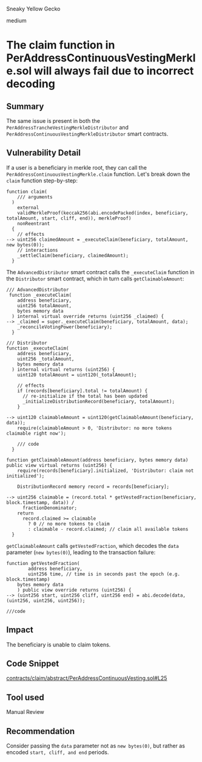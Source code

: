 Sneaky Yellow Gecko

medium

# The claim function in PerAddressContinuousVestingMerkle.sol will always fail due to incorrect decoding

## Summary
The same issue is present in both the `PerAddressTrancheVestingMerkleDistributor` and `PerAddressContinuousVestingMerkleDistributor` smart contracts.

## Vulnerability Detail
If a user is a beneficiary in merkle root, they can call the `PerAddressContinuousVestingMerkle.claim` function. Let's break down the `claim` function step-by-step:
```solidity
function claim(
    /// arguments
  )
    external
    validMerkleProof(keccak256(abi.encodePacked(index, beneficiary, totalAmount, start, cliff, end)), merkleProof)
    nonReentrant
  {
    // effects
--> uint256 claimedAmount = _executeClaim(beneficiary, totalAmount, new bytes(0));
    // interactions
    _settleClaim(beneficiary, claimedAmount);
  }
```

The `AdvancedDistributor` smart contract calls the `_executeClaim` function in the `Distributor` smart contract, which in turn calls `getClaimableAmount`:
```solidity
/// AdvancedDistributor
 function _executeClaim(
    address beneficiary,
    uint256 totalAmount,
    bytes memory data
  ) internal virtual override returns (uint256 _claimed) {
--> _claimed = super._executeClaim(beneficiary, totalAmount, data);
    _reconcileVotingPower(beneficiary);
  }

/// Distributor  
function _executeClaim(
    address beneficiary,
    uint256 _totalAmount,
    bytes memory data
  ) internal virtual returns (uint256) {
    uint120 totalAmount = uint120(_totalAmount);

    // effects
    if (records[beneficiary].total != totalAmount) {
      // re-initialize if the total has been updated
      _initializeDistributionRecord(beneficiary, totalAmount);
    }
    
--> uint120 claimableAmount = uint120(getClaimableAmount(beneficiary, data));
    require(claimableAmount > 0, 'Distributor: no more tokens claimable right now');

    /// code
  }  

function getClaimableAmount(address beneficiary, bytes memory data) public view virtual returns (uint256) {
    require(records[beneficiary].initialized, 'Distributor: claim not initialized');

    DistributionRecord memory record = records[beneficiary];

--> uint256 claimable = (record.total * getVestedFraction(beneficiary, block.timestamp, data)) /
      fractionDenominator;
    return
      record.claimed >= claimable
        ? 0 // no more tokens to claim
        : claimable - record.claimed; // claim all available tokens
  }  
```

`getClaimableAmount` calls `getVestedFraction`, which decodes the `data` parameter (`new bytes(0)`), leading to the transaction failure:
```solidity
function getVestedFraction(
		address beneficiary,
		uint256 time, // time is in seconds past the epoch (e.g. block.timestamp)
    bytes memory data
	) public view override returns (uint256) {
--> (uint256 start, uint256 cliff, uint256 end) = abi.decode(data, (uint256, uint256, uint256));

///code
```

## Impact
The beneficiary is unable to claim tokens.

## Code Snippet
[contracts/claim/abstract/PerAddressContinuousVesting.sol#L25](https://github.com/sherlock-audit/2024-05-tokensoft-distributor-contracts-update/blob/main/contracts/packages/hardhat/contracts/claim/abstract/PerAddressContinuousVesting.sol#L25)

## Tool used

Manual Review

## Recommendation
Consider passing the `data` parameter not as `new bytes(0)`, but rather as encoded `start, cliff, and end` periods.
